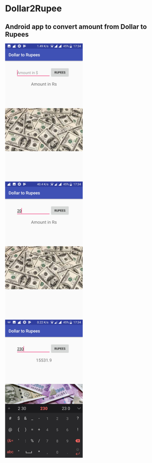 # Dollar2Rupee

## Android app to convert amount from Dollar to Rupees


<img src="Start.jpg" height="450"  align="left" />

<img src="Amount.jpg" height="450" align="left" />

<img src="Conversion.jpg" height="450"  />

